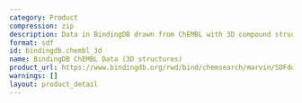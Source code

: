 ```yaml
---
category: Product
compression: zip
description: Data in BindingDB drawn from ChEMBL with 3D compound structures
format: sdf
id: bindingdb.chembl_3d
name: BindingDB ChEMBL Data (3D structures)
product_url: https://www.bindingdb.org/rwd/bind/chemsearch/marvin/SDFdownload.jsp?download_file=/rwd/bind/downloads/BindingDB_ChEMBL_3D_202507_sdf.zip
warnings: []
layout: product_detail
---
```

